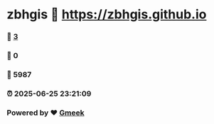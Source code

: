 # zbhgis :link: https://zbhgis.github.io 
### :page_facing_up: [3](https://zbhgis.github.io/tag.html) 
### :speech_balloon: 0 
### :hibiscus: 5987 
### :alarm_clock: 2025-06-25 23:21:09 
### Powered by :heart: [Gmeek](https://github.com/Meekdai/Gmeek)
